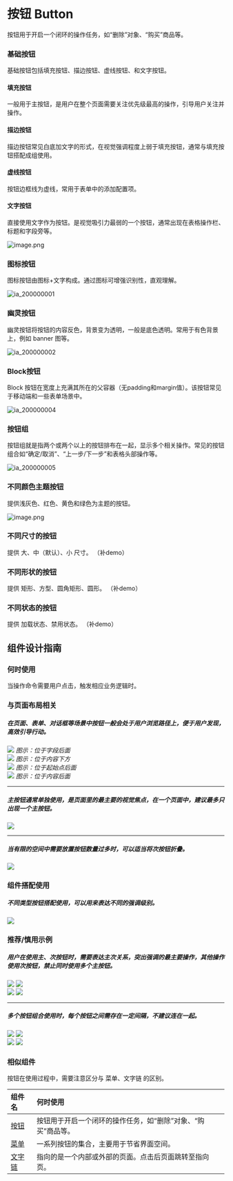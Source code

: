# 按钮 Button
按钮用于开启一个闭环的操作任务，如“删除”对象、“购买”商品等。


### 基础按钮
基础按钮包括填充按钮、描边按钮、虚线按钮、和文字按钮。

#### 填充按钮
一般用于主按钮，是用户在整个页面需要关注优先级最高的操作，引导用户关注并操作。

#### 描边按钮
描边按钮常见白底加文字的形式，在视觉强调程度上弱于填充按钮，通常与填充按钮搭配成组使用。

#### 虚线按钮
按钮边框线为虚线，常用于表单中的添加配置项。

#### 文字按钮
直接使用文字作为按钮。是视觉吸引力最弱的一个按钮，通常出现在表格操作栏、标题和字段旁等。

<img width="" src="/uploads/72AB5E2571DF4AAA8768349930430899/image.png" alt="image.png" />




### 图标按钮
图标按钮由图标+文字构成。通过图标可增强识别性，直观理解。

![ia_200000001](https://tdesign.gtimg.com/site/design/images/ia_200000001-1762689.png)



### 幽灵按钮
幽灵按钮将按钮的内容反色，背景变为透明，一般是底色透明。常用于有色背景上，例如 banner 图等。

![ia_200000002](https://tdesign.gtimg.com/site/design/images/ia_200000002.png)






### Block按钮

Block 按钮在宽度上充满其所在的父容器（无padding和margin值）。该按钮常见于移动端和一些表单场景中。

![ia_200000004](https://tdesign.gtimg.com/site/design/images/ia_200000004.png)



### 按钮组

按钮组就是指两个或两个以上的按钮排布在一起，显示多个相关操作。常见的按钮组合如“确定/取消”、“上一步/下一步”和表格头部操作等。

![ia_200000005](https://tdesign.gtimg.com/site/design/images/ia_200000005.jpg)


### 不同颜色主题按钮
提供浅灰色、红色、黄色和绿色为主题的按钮。

<img width="" src="/uploads/384AFBB7B5D54BB2A13D4D9607B554ED/image.png" alt="image.png" />

### 不同尺寸的按钮
提供 大、中（默认）、小 尺寸。
（补demo）


### 不同形状的按钮
提供 矩形、方型、圆角矩形、圆形。
（补demo）

### 不同状态的按钮
提供 加载状态、禁用状态。
（补demo）



## 组件设计指南

### 何时使用

当操作命令需要用户点击，触发相应业务逻辑时。


### 与页面布局相关

##### 在页面、表单、对话框等场景中按钮一般会处于用户浏览路径上，便于用户发现，高效引导行动。

<div class="legend">
  <div class="item">
    <img src="https://oteam-tdesign-1258344706.cos.ap-guangzhou.myqcloud.com/site/design/button-1@2x.png" />
    <em>图示：位于字段后面</em>
  </div>

  <div class="item">
    <img src="https://oteam-tdesign-1258344706.cos.ap-guangzhou.myqcloud.com/site/design/button-2@2x.png" />
    <em>图示：位于内容下方</em>
  </div>
</div>

<div class="legend">
  <div class="item">
    <img src="https://oteam-tdesign-1258344706.cos.ap-guangzhou.myqcloud.com/site/design/button-3@2x.png" />
    <em>图示：位于起始点后面</em>
  </div>

  <div class="item">
    <img src="https://oteam-tdesign-1258344706.cos.ap-guangzhou.myqcloud.com/site/design/button-4@2x.png" />
    <em>图示：位于内容后面</em>
  </div>
</div>

<hr />

##### 主按钮通常单独使用，是页面里的最主要的视觉焦点，在一个页面中，建议最多只出现一个主按钮。

<div class="legend">
  <div class="item">
    <img src="https://oteam-tdesign-1258344706.cos.ap-guangzhou.myqcloud.com/site/design/button-5@2x.png" />
  </div>

  <div class="item"></div>
</div>


<hr />

##### 当有限的空间中需要放置按钮数量过多时，可以适当将次按钮折叠。

<div class="legend">
  <div class="item">
    <img src="https://oteam-tdesign-1258344706.cos.ap-guangzhou.myqcloud.com/site/design/button-6@2x.png" />
  </div>

  <div class="item"></div>
</div>


### 组件搭配使用

##### 不同类型按钮搭配使用，可以用来表达不同的强调级别。

<img src="https://oteam-tdesign-1258344706.cos.ap-guangzhou.myqcloud.com/site/design/button-7@2x.png" />



### 推荐/慎用示例


##### 用户在使用主、次按钮时，需要表达主次关系，突出强调的最主要操作，其他操作使用次按钮，禁止同时使用多个主按钮。

<div class="legend">
  <div class="item">
    <img src="https://oteam-tdesign-1258344706.cos.ap-guangzhou.myqcloud.com/site/design/button-8@2x.png" />
    <img class="tag" src="https://oteam-tdesign-1258344706.cos.ap-guangzhou.myqcloud.com/site/doc/good.png" />
  </div>

  <div class="item">
    <img src="https://oteam-tdesign-1258344706.cos.ap-guangzhou.myqcloud.com/site/design/button-9@2x.png" />
    <img class="tag" src="https://oteam-tdesign-1258344706.cos.ap-guangzhou.myqcloud.com/site/doc/bad.png" />
  </div>
</div>

<hr />

##### 多个按钮组合使用时，每个按钮之间需存在一定间隔，不建议连在一起。

<div class="legend">
  <div class="item">
    <img src="https://oteam-tdesign-1258344706.cos.ap-guangzhou.myqcloud.com/site/design/button-10@2x.png" />
    <img class="tag" src="https://oteam-tdesign-1258344706.cos.ap-guangzhou.myqcloud.com/site/doc/good.png" />
  </div>

  <div class="item">
    <img src="https://oteam-tdesign-1258344706.cos.ap-guangzhou.myqcloud.com/site/design/button-11@2x.png" />
    <img class="tag" src="https://oteam-tdesign-1258344706.cos.ap-guangzhou.myqcloud.com/site/doc/bad.png" />
  </div>
</div>

### 相似组件

按钮在使用过程中，需要注意区分与 菜单、文字链 的区别。

| 组件名 | 何时使用                                                     |
| :----- | :----------------------------------------------------------- |
| [按钮](./button)   | 按钮用于开启一个闭环的操作任务，如“删除”对象、“购买”商品等。 |
| [菜单](./menu)   | 一系列按钮的集合，主要用于节省界面空间。                     |
| [文字链](./) | 指向的是一个内部或外部的页面。点击后页面跳转至指向页。       |